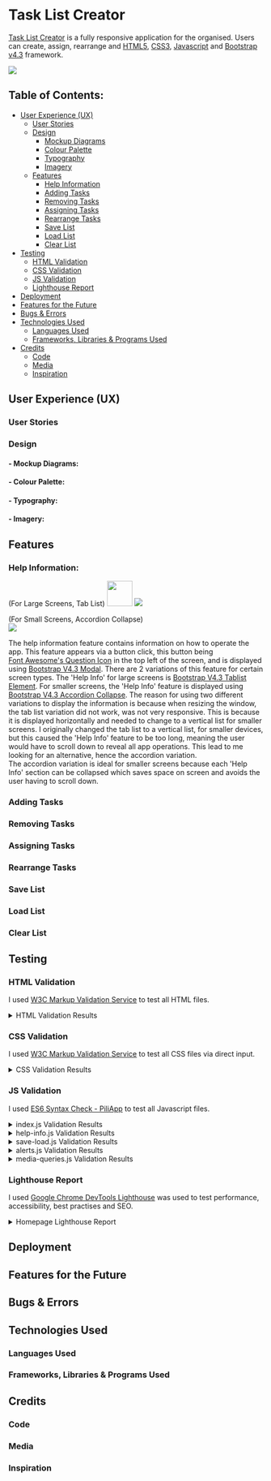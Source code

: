 # Task List Creator

[Task List Creator](https://mattdunks94.github.io/task-list-creator/) is a fully responsive application for the organised. Users can create, assign, rearrange and [HTML5](https://en.wikipedia.org/wiki/HTML5#:~:text=HTML5%20(Hypertext%20Markup%20Language%205,as%20the%20HTML%20Living%20Standard.)), [CSS3](https://en.wikipedia.org/wiki/CSS), [Javascript](https://en.wikipedia.org/wiki/JavaScript) and [Bootstrap v4.3](https://getbootstrap.com/docs/4.3/getting-started/introduction/) framework.

<img src="/documentation/README-images/TASK-CREATOR-AMIRESPONSIVE.png">

## Table of Contents:
- [User Experience (UX)](#user-experience-ux)
  - [User Stories](#user-stories)
  - [Design](#design)
    - [Mockup Diagrams](#--mockup-diagrams)
    - [Colour Palette](#--colour-palette)
    - [Typography](#--typography)
    - [Imagery](#--imagery)
  - [Features](#features)
    - [Help Information](#help-information) 
    - [Adding Tasks](#adding-tasks)
    - [Removing Tasks](#removing-tasks)
    - [Assigning Tasks](#assigning-tasks)
    - [Rearrange Tasks](#rearrange-tasks)
    - [Save List](#save-list)
    - [Load List](#load-list)
    - [Clear List](#clear-list)
- [Testing](#testing)
  - [HTML Validation](#html-validation)
  - [CSS Validation](#css-validation)
  - [JS Validation](#js-validation)
  - [Lighthouse Report](#lighthouse-report)
- [Deployment](#deployment)
- [Features for the Future](#features-for-the-future)
- [Bugs & Errors](#bugs--errors)
- [Technologies Used](#technologies-used)
  - [Languages Used](#languages-used)
  - [Frameworks, Libraries & Programs Used](#frameworks-libraries--programs-used)
- [Credits](#credits)
  - [Code](#code)
  - [Media](#media)
  - [Inspiration](#inspiration)
 
## User Experience (UX)

### User Stories
### Design
#### - Mockup Diagrams:
#### - Colour Palette:
#### - Typography:
#### - Imagery:

## Features
### Help Information:
(For Large Screens, Tab List)
<img src="documentation/README-images/HELP-INFO-LRG.png" width="50">
![](documentation/README-images/HELP-INFO-LRG.png)

(For Small Screens, Accordion Collapse)<br>
![](documentation/README-images/HELP-INFO-SM.png)

The help information feature contains information on how to operate the app. This feature appears via a button click, this button being<br> 
[Font Awesome's Question Icon](https://fontawesome.com/search?q=question&o=r&m=free) in the top left of the screen, and is displayed using [Bootstrap V4.3 Modal](https://getbootstrap.com/docs/4.3/components/modal/). There are 2 variations of this feature for certain screen types. The 'Help Info' for large screens is [Bootstrap V4.3 Tablist Element](https://getbootstrap.com/docs/4.3/components/list-group/#tab). 
For smaller screens, the 'Help Info' feature is displayed using [Bootstrap V4.3 Accordion Collapse](https://getbootstrap.com/docs/4.3/components/collapse/#accordion-example). The reason for using two different variations to display the information is because when resizing the window, the tab list variation did not work, was not very responsive. This is because it is displayed horizontally and needed to change to a vertical list for smaller screens. I originally changed the tab list to a vertical list, for smaller devices, but this caused the 'Help Info' feature to be too long, meaning the user would have to scroll down to reveal all app operations. This lead to me looking for an alternative, hence the accordion variation.<br>
The accordion variation is ideal for smaller screens because each 'Help Info' section can be collapsed which saves space on screen and avoids the user having to scroll down.

### Adding Tasks 

### Removing Tasks

### Assigning Tasks

### Rearrange Tasks

### Save List

### Load List

### Clear List

## Testing
### HTML Validation
I used [W3C Markup Validation Service](https://validator.w3.org/) to test all HTML files.
<details>
    <summary>HTML Validation Results</summary>
  
  ![](documentation/README-images/HTML-VALIDATOR.png)
</details>

### CSS Validation
I used [W3C Markup Validation Service](https://validator.w3.org/) to test all CSS files via direct input.
<details>
    <summary>CSS Validation Results</summary>
  
  ![](documentation/README-images/CSS-VALIDATOR.png)
</details>

### JS Validation
I used [ES6 Syntax Check - PiliApp](https://www.piliapp.com/syntax-check/es6/) to test all Javascript files.
<details>
    <summary>index.js Validation Results</summary>
  
  ![](documentation/README-images/index.js-VALIDATION-RESULTS.png)
</details>

<details>
    <summary>help-info.js Validation Results</summary>
  
  ![](documentation/README-images/help-info.js-VALIDATION-RESULTS.png)
</details>

<details>
    <summary>save-load.js Validation Results</summary>
  
  ![](documentation/README-images/save-load.js-VALIDATION-RESULTS.png)
</details>

<details>
    <summary>alerts.js Validation Results</summary>
  
  ![](documentation/README-images/alerts.js-VALIDATION-RESULTS.png)
</details>

<details>
    <summary>media-queries.js Validation Results</summary>
  
  ![](documentation/README-images/media-queries.js-VALIDATION-RESULTS.png)
</details>

### Lighthouse Report
I used [Google Chrome DevTools Lighthouse](https://developer.chrome.com/docs/lighthouse/overview/) was used to test performance, accessibility, best practises and SEO.

<details>
  <summary>Homepage Lighthouse Report</summary>

  ![](documentation/README-images/LIGHTHOUSE-REPORT.png)
</details>

## Deployment

## Features for the Future

## Bugs & Errors

## Technologies Used

### Languages Used
### Frameworks, Libraries & Programs Used

## Credits

### Code 
### Media 
### Inspiration
